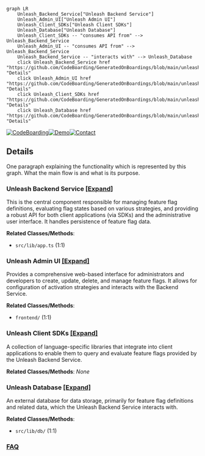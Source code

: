 ```mermaid
graph LR
    Unleash_Backend_Service["Unleash Backend Service"]
    Unleash_Admin_UI["Unleash Admin UI"]
    Unleash_Client_SDKs["Unleash Client SDKs"]
    Unleash_Database["Unleash Database"]
    Unleash_Client_SDKs -- "consumes API from" --> Unleash_Backend_Service
    Unleash_Admin_UI -- "consumes API from" --> Unleash_Backend_Service
    Unleash_Backend_Service -- "interacts with" --> Unleash_Database
    click Unleash_Backend_Service href "https://github.com/CodeBoarding/GeneratedOnBoardings/blob/main/unleash/Unleash_Backend_Service.md" "Details"
    click Unleash_Admin_UI href "https://github.com/CodeBoarding/GeneratedOnBoardings/blob/main/unleash/Unleash_Admin_UI.md" "Details"
    click Unleash_Client_SDKs href "https://github.com/CodeBoarding/GeneratedOnBoardings/blob/main/unleash/Unleash_Client_SDKs.md" "Details"
    click Unleash_Database href "https://github.com/CodeBoarding/GeneratedOnBoardings/blob/main/unleash/Unleash_Database.md" "Details"
```

[![CodeBoarding](https://img.shields.io/badge/Generated%20by-CodeBoarding-9cf?style=flat-square)](https://github.com/CodeBoarding/CodeBoarding)[![Demo](https://img.shields.io/badge/Try%20our-Demo-blue?style=flat-square)](https://www.codeboarding.org/demo)[![Contact](https://img.shields.io/badge/Contact%20us%20-%20contact@codeboarding.org-lightgrey?style=flat-square)](mailto:contact@codeboarding.org)

## Details

One paragraph explaining the functionality which is represented by this graph. What the main flow is and what is its purpose.

### Unleash Backend Service [[Expand]](./Unleash_Backend_Service.md)
This is the central component responsible for managing feature flag definitions, evaluating flag states based on various strategies, and providing a robust API for both client applications (via SDKs) and the administrative user interface. It handles persistence of feature flag data.


**Related Classes/Methods**:

- `src/lib/app.ts` (1:1)


### Unleash Admin UI [[Expand]](./Unleash_Admin_UI.md)
Provides a comprehensive web-based interface for administrators and developers to create, update, delete, and manage feature flags. It allows for configuration of activation strategies and interacts with the Backend Service.


**Related Classes/Methods**:

- `frontend/` (1:1)


### Unleash Client SDKs [[Expand]](./Unleash_Client_SDKs.md)
A collection of language-specific libraries that integrate into client applications to enable them to query and evaluate feature flags provided by the Unleash Backend Service.


**Related Classes/Methods**: _None_

### Unleash Database [[Expand]](./Unleash_Database.md)
An external database for data storage, primarily for feature flag definitions and related data, which the Unleash Backend Service interacts with.


**Related Classes/Methods**:

- `src/lib/db/` (1:1)




### [FAQ](https://github.com/CodeBoarding/GeneratedOnBoardings/tree/main?tab=readme-ov-file#faq)